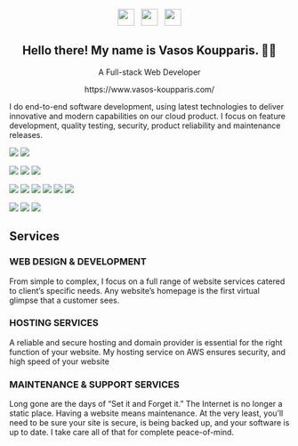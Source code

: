 <p align='center'>
<a href="https://twitter.com/vas1468"><img height="30" src="https://github.com/stephenajulu/WaylonWalker/blob/main/icon/twitter.png?raw=true"></a>&nbsp;&nbsp;
<a href="https://www.instagram.com/vasilis_koupparis/"><img height="30" src="https://github.com/stephenajulu/WaylonWalker/blob/main/icon/instagram.jpg?raw=true"></a>&nbsp;&nbsp;
<a href="https://www.linkedin.com/in/vk00050/"><img height="30" src="https://github.com/stephenajulu/WaylonWalker/blob/main/icon/linkedin.png?raw=true"></a>
</p>

<h2 align="center">Hello there! My name is Vasos Koupparis. 👋🤓</h2>
<p align='center'>A Full-stack Web Developer</p>
<p align='center'>https://www.vasos-koupparis.com/</p>

I do end-to-end software development, using latest technologies to deliver innovative and modern capabilities on our cloud product. I focus on feature development, quality testing, security, product reliability and maintenance releases.

![](https://img.shields.io/badge/OS-Linux-informational?style=flat&logo=linux&logoColor=white&color=2bbc8a)
![](https://img.shields.io/badge/Cloud-AWS-informational?style=flat&logo=amazon-aws&logoColor=white&color=2bbc8a)

![](https://img.shields.io/badge/Editor-Visual_Studio-informational?style=flat&logo=visual-studio&logoColor=white&color=2bbc8a)
![](https://img.shields.io/badge/Shell-Bash-informational?style=flat&logo=gnu-bash&logoColor=white&color=2bbc8a)
![](https://img.shields.io/badge/Web_Server-Nginx-informational?style=flat&logo=nginx&logoColor=white&color=2bbc8a)

![](https://img.shields.io/badge/Code-Ruby-informational?style=flat&logo=ruby&logoColor=white&color=2bbc8a)
![](https://img.shields.io/badge/Code-Typescript-informational?style=flat&logo=typescript&logoColor=white&color=2bbc8a)
![](https://img.shields.io/badge/Code-Angular-informational?style=flat&logo=angular&logoColor=white&color=2bbc8a)
![](https://img.shields.io/badge/Code-JavaScript-informational?style=flat&logo=javascript&logoColor=white&color=2bbc8a)
![](https://img.shields.io/badge/Code-Python-informational?style=flat&logo=python&logoColor=white&color=2bbc8a)
![](https://img.shields.io/badge/Code-Elixir-informational?style=flat&logo=elixir&logoColor=white&color=2bbc8a)

![](https://img.shields.io/badge/Tools-MySQL-informational?style=flat&logo=mysql&logoColor=white&color=2bbc8a)
![](https://img.shields.io/badge/Tools-Docker-informational?style=flat&logo=docker&logoColor=white&color=2bbc8a)
![](https://img.shields.io/badge/Tools-AdobeCreativeCloud-informational?style=flat&logo=adobe-creative-cloud&logoColor=white&color=2bbc8a)

## Services

### WEB DESIGN & DEVELOPMENT
From simple to complex, I focus on a full range of website services catered to client’s specific needs. Any website’s homepage is the first virtual glimpse that a customer sees.

### HOSTING SERVICES
A reliable and secure hosting and domain provider is essential for the right function of your website. My hosting service on AWS ensures security, and high speed of your website

### MAINTENANCE & SUPPORT SERVICES
Long gone are the days of “Set it and Forget it.” The Internet is no longer a static place. Having a website means maintenance.
At the very least, you’ll need to be sure your site is secure, is being backed up, and your software is up to date. I take care all of that for complete peace-of-mind.

<!--

## &#x1f4c8; GitHub Stats

<a href="https://github.com/vas1468/vas1468">
  <img align="center" src="https://github-readme-stats.vercel.app/api?username=vas1468&show_icons=true&line_height=27&include_all_commits=true&count_private=true&title_color=ffffff&text_color=c9cacc&icon_color=2bbc8a&bg_color=1d1f21" alt="Vasos's GitHub Stats" />
</a>

![Vaso's Github Stats](https://github-readme-stats.vercel.app/api?username=vas1468&show_icons=true&theme=radical)
<a href="https://github.com/vas1468/vas1468">
  <img align="center" src="https://github-readme-stats.vercel.app/api/top-langs/?username=vas1468&title_color=ffffff&text_color=c9cacc&icon_color=2bbc8a&bg_color=1d1f21" />
</a>
<a href="https://github.com/vas1468/python-project-blueprint">
  <img align="center" src="https://github-readme-stats.vercel.app/api/pin/?username=vas1468&repo=python-project-blueprint&title_color=ffffff&text_color=c9cacc&icon_color=2bbc8a&bg_color=1d1f21" />
</a>
<a href="https://github.com/vas1468/go-project-blueprint">
  <img align="center" src="https://github-readme-stats.vercel.app/api/pin/?username=vas1468&repo=go-project-blueprint&title_color=ffffff&text_color=c9cacc&icon_color=2bbc8a&bg_color=1d1f21" />
</a>    

**vas1468/vas1468** is a ✨ _special_ ✨ repository because its `README.md` (this file) appears on your GitHub profile.

Here are some ideas to get you started:

- 🔭 I’m currently working on ...
- 🌱 I’m currently learning ...
- 👯 I’m looking to collaborate on ...
- 🤔 I’m looking for help with ...
- 💬 Ask me about ...
- 📫 How to reach me: ...
- 😄 Pronouns: ...
- ⚡ Fun fact: ...
-->
